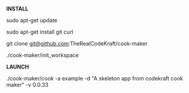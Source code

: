**INSTALL**

sudo apt-get update

sudo apt-get install git curl

git clone git@github.com:TheRealCodeKraft/cook-maker

./cook-maker/init_workspace

**LAUNCH**

./cook-maker/cook -a example -d "A skeleton app from codekraft cook maker" -v 0.0.33
